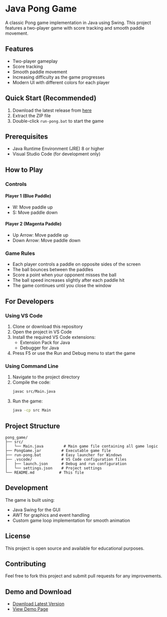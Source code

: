 # Java Pong Game

A classic Pong game implementation in Java using Swing. This project features a two-player game with score tracking and smooth paddle movement.

## Features

- Two-player gameplay
- Score tracking
- Smooth paddle movement
- Increasing difficulty as the game progresses
- Modern UI with different colors for each player

## Quick Start (Recommended)

1. Download the latest release from [here](https://github.com/mevo0108/PingPong/releases/latest)
2. Extract the ZIP file
3. Double-click `run-pong.bat` to start the game

## Prerequisites

- Java Runtime Environment (JRE) 8 or higher
- Visual Studio Code (for development only)

## How to Play

### Controls

#### Player 1 (Blue Paddle)
- W: Move paddle up
- S: Move paddle down

#### Player 2 (Magenta Paddle)
- Up Arrow: Move paddle up
- Down Arrow: Move paddle down

### Game Rules
- Each player controls a paddle on opposite sides of the screen
- The ball bounces between the paddles
- Score a point when your opponent misses the ball
- The ball speed increases slightly after each paddle hit
- The game continues until you close the window

## For Developers

### Using VS Code

1. Clone or download this repository
2. Open the project in VS Code
3. Install the required VS Code extensions:
   - Extension Pack for Java
   - Debugger for Java
4. Press F5 or use the Run and Debug menu to start the game

### Using Command Line

1. Navigate to the project directory
2. Compile the code:
   ```bash
   javac src/Main.java
   ```
3. Run the game:
   ```bash
   java -cp src Main
   ```

## Project Structure

```
pong_game/
├── src/
│   └── Main.java         # Main game file containing all game logic
├── PongGame.jar         # Executable game file
├── run-pong.bat         # Easy launcher for Windows
├── .vscode/             # VS Code configuration files
│   ├── launch.json      # Debug and run configuration
│   └── settings.json    # Project settings
└── README.md           # This file
```

## Development

The game is built using:
- Java Swing for the GUI
- AWT for graphics and event handling
- Custom game loop implementation for smooth animation

## License

This project is open source and available for educational purposes.

## Contributing

Feel free to fork this project and submit pull requests for any improvements.

## Demo and Download

- [Download Latest Version](https://github.com/mevo0108/PingPong/releases/latest)
- [View Demo Page](https://mevo0108.github.io/PingPong/) 